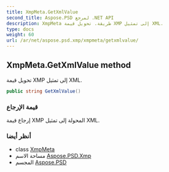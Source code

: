 ```yaml
---
title: XmpMeta.GetXmlValue
second_title: Aspose.PSD لمرجع .NET API
description: XmpMeta طريقة. تحويل قيمة XMP إلى تمثيل XML.
type: docs
weight: 60
url: /ar/net/aspose.psd.xmp/xmpmeta/getxmlvalue/
---
```

## XmpMeta.GetXmlValue method

تحويل قيمة XMP إلى تمثيل XML.

```csharp
public string GetXmlValue()
```

### قيمة الإرجاع

إرجاع قيمة XMP المحولة إلى تمثيل XML.

### أنظر أيضا

* class [XmpMeta](../)
* مساحة الاسم [Aspose.PSD.Xmp](../../xmpmeta/)
* المجسم [Aspose.PSD](../../../)


